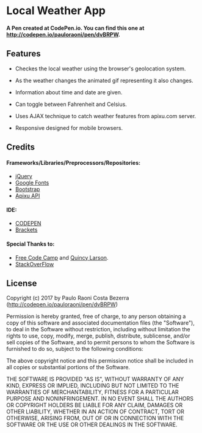 # Local Weather App

#### A Pen created at CodePen.io. You can find this one at http://codepen.io/pauloraoni/pen/dvBRPW.

## Features

- Checkes the local weather using the browser's geolocation system.

- As the weather changes the animated gif representing it also changes.

- Information about time and date are given.

- Can toggle between Fahrenheit and Celsius.

- Uses AJAX technique to catch weather features from apixu.com server.

- Responsive designed for mobile browsers.

## Credits

#### Frameworks/Libraries/Preprocessors/Repositories:
- [jQuery](https://jquery.com/)
- [Google Fonts](https://fonts.google.com/)
- [Bootstrap](https://v4-alpha.getbootstrap.com/)
- [Apixu API](https://www.apixu.com/)

#### IDE:

- [CODEPEN](https://codepen.io/)
- [Brackets](http://brackets.io/)

#### Special Thanks to:

- [Free Code Camp](https://www.freecodecamp.com/) and [Quincy Larson](https://www.linkedin.com/in/quincylarson/).
- [StackOverFlow](https://stackoverflow.com/) 

## License

Copyright (c) 2017 by Paulo Raoni Costa Bezerra (http://codepen.io/pauloraoni/pen/dvBRPW)


Permission is hereby granted, free of charge, to any person obtaining a copy of this software and associated documentation files (the "Software"), to deal in the Software without restriction, including without limitation the rights to use, copy, modify, merge, publish, distribute, sublicense, and/or sell copies of the Software, and to permit persons to whom the Software is furnished to do so, subject to the following conditions:

The above copyright notice and this permission notice shall be included in all copies or substantial portions of the Software.

THE SOFTWARE IS PROVIDED "AS IS", WITHOUT WARRANTY OF ANY KIND, EXPRESS OR IMPLIED, INCLUDING BUT NOT LIMITED TO THE WARRANTIES OF MERCHANTABILITY, FITNESS FOR A PARTICULAR PURPOSE AND NONINFRINGEMENT. IN NO EVENT SHALL THE AUTHORS OR COPYRIGHT HOLDERS BE LIABLE FOR ANY CLAIM, DAMAGES OR OTHER LIABILITY, WHETHER IN AN ACTION OF CONTRACT, TORT OR OTHERWISE, ARISING FROM, OUT OF OR IN CONNECTION WITH THE SOFTWARE OR THE USE OR OTHER DEALINGS IN THE SOFTWARE.
